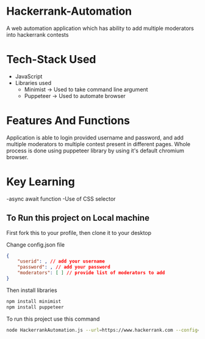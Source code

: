 # Hackerrank-Automation
A web automation application which has ability to add multiple moderators into hackerrank contests

# Tech-Stack Used
 - JavaScript
 - Libraries used
    - Minimist -> Used to take command line argument
    - Puppeteer -> Used to automate browser

# Features And Functions
Application is able to login provided username and password, and add multiple moderators to multiple contest present in different pages.
Whole process is done using puppeteer library by using it's default chromium browser.

# Key Learning
 -async await function
 -Use of CSS selector

## To Run this project on Local machine
First fork this to your profile, then clone it to your desktop

Change config.json file
```json
{
    "userid": , // add your username 
    "password": , // add your password
    "moderators": [ ] // provide list of moderators to add
}
```
   
Then install libraries 
```bash
npm install minimist
npm install puppeteer 
```
To run this project use this command

```bash
node HackerrankAutomation.js --url=https://www.hackerrank.com --config=config.json 
```
